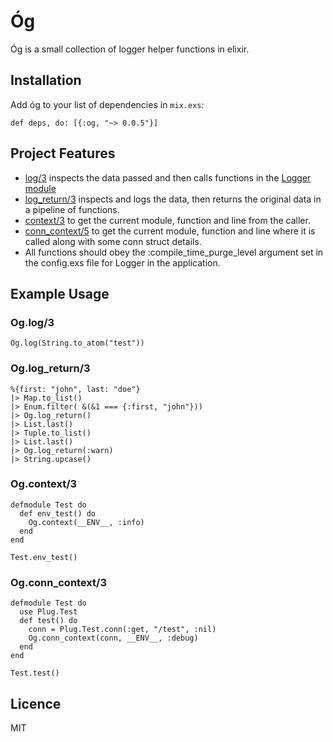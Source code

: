 # Óg
Óg is a small collection of logger helper functions in elixir.


## Installation

Add óg to your list of dependencies in `mix.exs`:
    
    def deps, do: [{:og, "~> 0.0.5"}]


## Project Features 
- [log/3](http://hexdocs.pm/og/Og.html#log/3) inspects the data passed and then calls functions in the [Logger module](https://github.com/elixir-lang/elixir/blob/master/lib/logger/lib/logger.ex) 
- [log_return/3](http://hexdocs.pm/og/Og.html#log_return/3) inspects and logs the data, then returns the original data in a pipeline of functions.
- [context/3](http://hexdocs.pm/og/Og.html#context/3) to get the current module, function and line from the caller.
- [conn_context/5](http://hexdocs.pm/og/Og.html#conn_context/5) to get the current module, function and line where it is called along with some conn struct details. 
- All functions should obey the :compile_time_purge_level argument set in the config.exs file for Logger in the application.


## Example Usage

### Og.log/3

    Og.log(String.to_atom("test"))


### Og.log_return/3

    %{first: "john", last: "doe"}
    |> Map.to_list()
    |> Enum.filter( &(&1 === {:first, "john"}))
    |> Og.log_return()
    |> List.last()
    |> Tuple.to_list()
    |> List.last()
    |> Og.log_return(:warn)
    |> String.upcase()


### Og.context/3

    defmodule Test do
      def env_test() do
        Og.context(__ENV__, :info)
      end
    end
    
    Test.env_test()


### Og.conn_context/3

    defmodule Test do
      use Plug.Test
      def test() do
        conn = Plug.Test.conn(:get, "/test", :nil)
        Og.conn_context(conn, __ENV__, :debug)
      end
    end

    Test.test()


## Licence 

MIT
